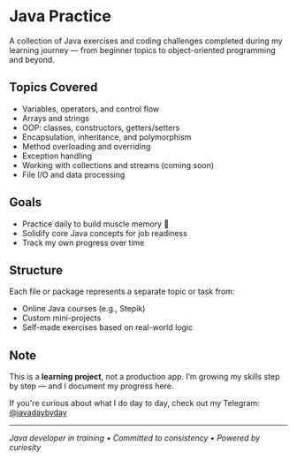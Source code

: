 # Java Practice

 A collection of Java exercises and coding challenges completed during my learning journey — from beginner topics to object-oriented programming and beyond.

## Topics Covered

- Variables, operators, and control flow
- Arrays and strings
- OOP: classes, constructors, getters/setters
- Encapsulation, inheritance, and polymorphism
- Method overloading and overriding
- Exception handling
- Working with collections and streams (coming soon)
- File I/O and data processing

##  Goals

- Practice daily to build muscle memory 🧠
- Solidify core Java concepts for job readiness
- Track my own progress over time

## Structure

Each file or package represents a separate topic or task from:

- Online Java courses (e.g., Stepik)
- Custom mini-projects
- Self-made exercises based on real-world logic

## Note

This is a **learning project**, not a production app. I’m growing my skills step by step — and I document my progress here.

If you're curious about what I do day to day, check out my Telegram:
 [@javadaybyday](https://t.me/javadaybyday)

---

_Java developer in training • Committed to consistency • Powered by curiosity_
